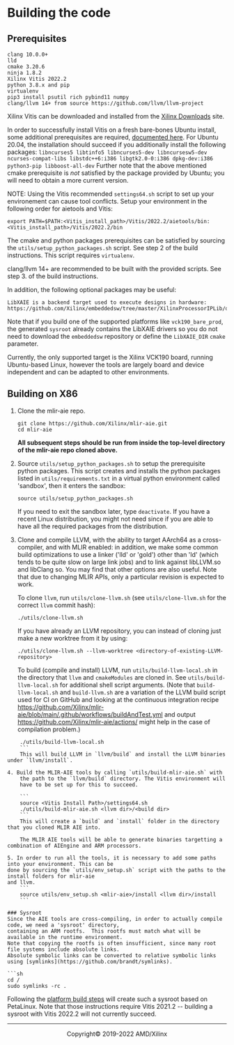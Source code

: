 # Building the code

## Prerequisites

```
clang 10.0.0+
lld
cmake 3.20.6
ninja 1.8.2
Xilinx Vitis 2022.2
python 3.8.x and pip
virtualenv
pip3 install psutil rich pybind11 numpy
clang/llvm 14+ from source https://github.com/llvm/llvm-project
```

Xilinx Vitis can be downloaded and installed from the [Xilinx Downloads](https://www.xilinx.com/support/download/index.html/content/xilinx/en/downloadNav/vitis.html) site.

In order to successfully install Vitis on a fresh bare-bones Ubuntu install, some additional prerequisites are required, [documented here](https://support.xilinx.com/s/article/63794?language=en_US). For Ubuntu 20.04, the installation should succeed if you additionally install the following packages: `libncurses5 libtinfo5 libncurses5-dev libncursesw5-dev ncurses-compat-libs libstdc++6:i386 libgtk2.0-0:i386 dpkg-dev:i386 python3-pip libboost-all-dev` Further note that the above mentioned cmake prerequisite is _not_ satisfied by the package provided by Ubuntu; you will need to obtain a more current version.

NOTE: Using the Vitis recommended `settings64.sh` script to set up your environement can cause tool conflicts. Setup your environment in the following order for aietools and Vitis:
 
```
export PATH=$PATH:<Vitis_install_path>/Vitis/2022.2/aietools/bin:<Vitis_install_path>/Vitis/2022.2/bin
```

The cmake and python packages prerequisites can be satisfied by sourcing the `utils/setup_python_packages.sh` script. See step 2 of the build instructions. 
This script requires `virtualenv`.

clang/llvm 14+ are recommended to be built with the provided scripts. See step 3. of the build instructions. 

In addition, the following optional packages may be useful:
```
LibXAIE is a backend target used to execute designs in hardware: https://github.com/Xilinx/embeddedsw/tree/master/XilinxProcessorIPLib/drivers/aiengine
```
Note that if you build one of the supported platforms like `vck190_bare_prod`, the generated `sysroot`
already contains the LibXAIE drivers so you do not need to download the `embeddedsw` repository or
define the `LibXAIE_DIR` `cmake` parameter.

Currently, the only supported target is the Xilinx VCK190 board, running Ubuntu-based Linux, however
the tools are largely board and device independent and can be adapted to other environments.


## Building on X86

1. Clone the mlir-aie repo.
    ```
    git clone https://github.com/Xilinx/mlir-aie.git
    cd mlir-aie
    ```

    __All subsequent steps should be run from inside the top-level directory of the mlir-aie repo cloned above.__

2. Source `utils/setup_python_packages.sh` to setup the prerequisite python
    packages. This script creates and installs the python packages
    listed in `utils/requirements.txt` in a virtual python environment
    called 'sandbox', then it enters the sandbox:
    ```
    source utils/setup_python_packages.sh
    ```

    If you need to exit the sandbox later, type `deactivate`.
    If you have a recent Linux distribution, you might not need since
    if you are able to have all the required packages from the distribution.

3. Clone and compile LLVM, with the ability to target AArch64 as a cross-compiler, and with MLIR 
enabled: in addition, we make some common build optimizations to use a linker ('lld' or 'gold') other 
than 'ld' (which tends to be quite slow on large link jobs) and to link against libLLVM.so and libClang
so. You may find that other options are also useful. Note that due to changing MLIR APIs, only a
particular revision is expected to work.

    To clone `llvm`, run `utils/clone-llvm.sh` (see
    `utils/clone-llvm.sh` for the correct `llvm` commit hash):
    ```
    ./utils/clone-llvm.sh
    ```

    If you have already an LLVM repository, you can instead of cloning
    just make a new worktree from it by using:
    ````
    ./utils/clone-llvm.sh --llvm-worktree <directory-of-existing-LLVM-repository>
    ````

    To build (compile and install) LLVM, run `utils/build-llvm-local.sh` in the directory that `llvm` and
    `cmakeModules` are cloned in. See `utils/build-llvm-local.sh` for additional shell script arguments.
    (Note that `build-llvm-local.sh` and `build-llvm.sh` are a
    variation of the LLVM build script used for CI on GitHub and
    looking at the continuous integration recipe
    https://github.com/Xilinx/mlir-aie/blob/main/.github/workflows/buildAndTest.yml
    and output https://github.com/Xilinx/mlir-aie/actions/ might help
    in the case of compilation problem.)
```
    ./utils/build-llvm-local.sh
    ```
    This will build LLVM in `llvm/build` and install the LLVM binaries under `llvm/install`.

4. Build the MLIR-AIE tools by calling `utils/build-mlir-aie.sh` with
    the path to the `llvm/build` directory. The Vitis environment will
    have to be set up for this to succeed.

    ```
    source <Vitis Install Path>/settings64.sh
    ./utils/build-mlir-aie.sh <llvm dir>/<build dir>
    ```
    This will create a `build` and `install` folder in the directory that you cloned MLIR AIE into. 

    The MLIR AIE tools will be able to generate binaries targetting a combination of AIEngine and ARM processors.

5. In order to run all the tools, it is necessary to add some paths into your environment. This can be
done by sourcing the `utils/env_setup.sh` script with the paths to the install folders for mlir-aie
and llvm.
    ```
    source utils/env_setup.sh <mlir-aie>/install <llvm dir>/install
    ```

### Sysroot
Since the AIE tools are cross-compiling, in order to actually compile code, we need a 'sysroot' directory,
containing an ARM rootfs.  This rootfs must match what will be available in the runtime environment.
Note that copying the rootfs is often insufficient, since many root file systems include absolute links.
Absolute symbolic links can be converted to relative symbolic links using [symlinks](https://github.com/brandt/symlinks).

```sh
cd /
sudo symlinks -rc .
```
Following the [platform build steps](Platform.md) will create such a sysroot based on PetaLinux. Note that those instructions require Vitis 2021.2 -- building a sysroot with Vitis 2022.2 will not currently succeed. 

-----

<p align="center">Copyright&copy; 2019-2022 AMD/Xilinx</p>
